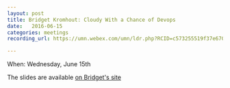 ```yaml
---
layout: post
title: Bridget Kromhout: Cloudy With a Chance of Devops
date:   2016-06-15
categories: meetings
recording_url: https://umn.webex.com/umn/ldr.php?RCID=c573255519f37e6703d23b0ecdb7fc2e

---
```


When: Wednesday, June 15th<br />

The slides are available [on Bridget's site](http://bridgetkromhout.com/speaking/2016/devops-umn/)
